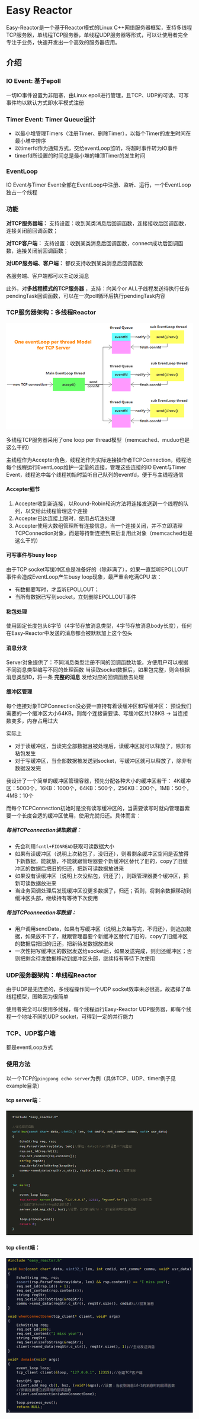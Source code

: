 # Easy Reactor

Easy-Reactor是一个基于Reactor模式的Linux C++网络服务器框架，支持多线程TCP服务器，单线程TCP服务器，单线程UDP服务器等形式，可以让使用者完全专注于业务，快速开发出一个高效的服务器应用。

## 介绍

### IO Event: 基于epoll

一切IO事件设置为非阻塞，由Linux epoll进行管理，且TCP、UDP的可读、可写事件均以默认方式即水平模式注册

### Timer Event: Timer Queue设计

- 以最小堆管理Timers（注册Timer、删除Timer），以每个Timer的发生时间在最小堆中排序
- 以timerfd作为通知方式，交给eventLoop监听，将超时事件转为IO事件
- timerfd所设置的时间总是最小堆的堆顶Timer的发生时间

### EventLoop

IO Event与Timer Event全部在EventLoop中注册、监听、运行，一个EventLoop独占一个线程

### 功能
**对TCP服务器端：** 支持设置：收到某类消息后回调函数，连接接收后回调函数，连接关闭前回调函数；

**对TCP客户端：** 支持设置：收到某类消息后回调函数，connect成功后回调函数，连接关闭前回调函数；

**对UDP服务端、客户端：** 都仅支持收到某类消息后回调函数

各服务端、客户端都可以主动发消息

此外，对**多线程模式的TCP服务器** ，支持：向某个or ALL子线程发送待执行任务pendingTask回调函数，可以在一次poll循环后执行pendingTask内容

### TCP服务器架构：多线程Reactor

![Multi-Thread-Arch](pictures/multi-thread-arch.png)

多线程TCP服务器采用了one loop per thread模型（memcached、muduo也是这么干的）

主线程作为Accepter角色，线程池作为实际连接操作者TCPConnection，线程池每个线程运行EventLoop维护一定量的连接，管理这些连接的IO Event与Timer Event，线程池中每个线程初始时监听自己队列的eventfd，便于与主线程通信

#### Accepter细节
1. Accepter收到新连接，以Round-Robin轮询方法将连接发送到一个线程的队列，以交给此线程管理这个连接
2. Accepter已达连接上限时，使用占坑法处理
3. Accepter使用大数组管理所有连接信息，当一个连接关闭，并不立即清理TCPConnection对象，而是等待新连接到来后复用此对象（memcached也是这么干的）

#### 可写事件与busy loop
由于TCP socket写缓冲区总是准备好的（除非满了），如果一直监听EPOLLOUT事件会造成EventLoop产生busy loop现象，最严重会吃满CPU
故：
- 有数据要写时，才监听EPOLLOUT；
- 当所有数据已写到socket，立刻删除EPOLLOUT事件

#### 粘包处理
使用固定长度包头8字节（4字节存放消息类型，4字节存放消息body长度），任何在Easy-Reactor中发送的消息都会被默默加上这个包头

#### 消息分发
Server对象提供了：不同消息类型注册不同的回调函数功能，方便用户可以根据不同消息类型编写不同的处理函数
当读取socket数据后，如果包完整，则会根据消息类型ID，将一条 **完整的消息** 发给对应的回调函数去处理

#### 缓冲区管理
每个连接对象TCPConnection没必要一直持有着读缓冲区和写缓冲区：
预设我们需要的一个缓冲区大小64KB，则每个连接需要读、写缓冲区共128KB -> 当连接数变多，内存占用过大

实际上
- 对于读缓冲区，当读完全部数据且被处理后，读缓冲区就可以释放了，除非有粘包发生
- 对于写缓冲区，当全部数据被发送到socket，写缓冲区就可以释放了，除非有数据没发完

我设计了一个简单的缓冲区管理容器，预先分配各种大小的缓冲区若干：
4K缓冲区：5000个，16KB：1000个，64KB：500个，256KB：200个，1MB：50个，4MB：10个

而每个TCPConnection初始时是没有读写缓冲区的，当需要读写时就向管理器索要一个长度合适的缓冲区使用，使用完就归还。具体而言：

##### 每当TCPconnection读取数据：
- 先会利用`fcntl+FIONREAD`获取可读数据大小
- 如果有读缓冲区（说明上次粘包了，没归还），则看剩余缓冲区空间是否放得下新数据，能就放，不能就跟管理器要个新缓冲区替代了旧的，copy了旧缓冲区的数据后把旧的归还，把新可读数据放进来
- 如果没有读缓冲区（说明上次没粘包，归还了），则跟管理器要个缓冲区，把新可读数据放进来
- 当业务回调处理后发现缓冲区没更多数据了，归还；否则，将剩余数据移动到缓冲区头部，继续持有等待下次使用

##### 每当TCPconnection写数据：
- 用户调用sendData，如果有写缓冲区（说明上次每写完，不归还），则追加数据，如果放不下了，就跟管理器要个新缓冲区替代了旧的，copy了旧缓冲区的数据后把旧的归还，把新待发数据放进来
- 一次性把写缓冲区的数据发送给socket后，如果发送完成，则归还缓冲区；否则把剩余待发数据移动到缓冲区头部，继续持有等待下次使用

### UDP服务器架构：单线程Reactor

由于UDP是无连接的，多线程操作同一个UDP socket效率未必很高，故选择了单线程模型，图略因为很简单

使用者完全可以使用多线程，每个线程运行Easy-Reactor UDP服务器，即每个线程一个地址不同的UDP socket，可得到一定的并行能力

### TCP、UDP客户端

都是eventLoop方式

### 使用方法

以一个TCP的`pingpong echo server`为例（具体TCP、UDP、timer例子见example目录）

#### tcp server端：
![Server-Example](pictures/server-example.png)

#### tcp client端：
![Client-Example](pictures/client-example.png)
